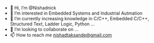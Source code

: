 - 👋 Hi, I’m @Nishadnick
- 👀 I’m interested in Embedded Systems and Industrial Autmation
- 🌱 I’m currently increasing knowledge in C/C++, Embedded C/C++, Structured Text, Ladder Logic, Python ...
- 💞️ I’m looking to collaborate on ...
- 📫 How to reach me nishadtaksande@gmail.com

<!---
Nishadnick/Nishadnick is a ✨ special ✨ repository because its `README.md` (this file) appears on your GitHub profile.
You can click the Preview link to take a look at your changes.
--->
